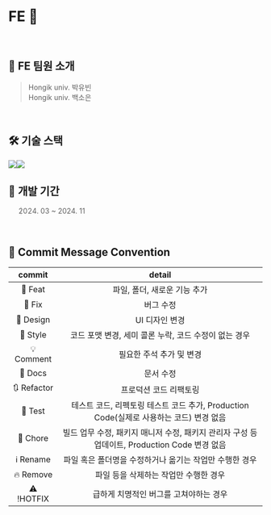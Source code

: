 # FE 🙂
<br>

## 👥 FE 팀원 소개
> Hongik univ. 박유빈
> <br>
> Hongik univ. 백소은
<br>

## 🛠️ 기술 스택
<img src="https://img.shields.io/badge/Android Studio-3DDC84?style=for-the-badge&logo=android studio&logoColor=white"><img src="https://img.shields.io/badge/Kotlin-7F52FF?style=for-the-badge&logo=kotlin&logoColor=white">
<br>

## 🐬 개발 기간
> 2024. 03 ~ 2024. 11
<br>

## 💬 Commit Message Convention
|commit|detail|
|:------:|:---:|
|🫧 Feat|파일, 폴더, 새로운 기능 추가|
|🐜 Fix|버그 수정|
|🎨 Design|UI 디자인 변경|
|👗 Style|코드 포맷 변경, 세미 콜론 누락, 코드 수정이 없는 경우|
|💡 Comment|필요한 주석 추가 및 변경|
|📝 Docs|문서 수정|
|🔃 Refactor|프로덕션 코드 리팩토링|
|🎾 Test|테스트 코드, 리펙토링 테스트 코드 추가, Production Code(실제로 사용하는 코드) 변경 없음|
|🐚 Chore|빌드 업무 수정, 패키지 매니저 수정, 패키지 관리자 구성 등 업데이트, Production Code 변경 없음|
|ℹ️ Rename|파일 혹은 폴더명을 수정하거나 옮기는 작업만 수행한 경우|
|🔥 Remove|파일 등을 삭제하는 작업만 수행한 경우|
|⚠️ !HOTFIX|급하게 치명적인 버그를 고쳐야하는 경우|
